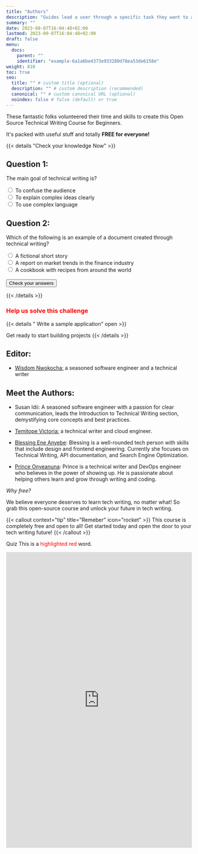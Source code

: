 ```yaml
---
title: "Authors"
description: "Guides lead a user through a specific task they want to accomplish, often with a sequence of steps."
summary: ""
date: 2023-08-07T16:04:48+02:00
lastmod: 2023-09-07T16:04:48+02:00
draft: false
menu:
  docs:
    parent: ""
    identifier: "example-6a1a6be4373e933280d78ea53de6158e"
weight: 810
toc: true
seo:
  title: "" # custom title (optional)
  description: "" # custom description (recommended)
  canonical: "" # custom canonical URL (optional)
  noindex: false # false (default) or true
---
```


These fantastic folks volunteered their time and skills to create this Open Source Technical Writing Course for Beginners.

It's packed with useful stuff and totally **FREE for everyone!**

<body>

{{< details "Check your knowledge Now" >}}

<form id="quizForm">
  <h2>Question 1:</h2>
  <p>The main goal of technical writing is?</p>
  <label>
    <input type="radio" name="question1" value="Paris"> To confuse the audience
  </label><br>
  <label>
    <input type="radio" name="question1" value="complex"> To explain complex ideas clearly
  </label><br>
  <label>
    <input type="radio" name="question1" value="London"> To use complex language
  </label><br>

  <h2>Question 2:</h2>
  <p>Which of the following is an example of a document created through technical writing?</p>
  <label>
    <input type="radio" name="question2" value="3"> A fictional short story
  </label><br>
  <label>
    <input type="radio" name="question2" value="report"> A report on market trends in the finance industry
  </label><br>
  <label>
    <input type="radio" name="question2" value="4"> A cookbook with recipes from around the world
  </label><br>

  <br>
  <input type="submit" value="Check your answers" onclick="gradeQuiz()">
</form>

<p id="result"></p>

<script>
  function gradeQuiz() {
    event.preventDefault(); // Prevent form submission

    const answers = {
      question1: document.querySelector('input[name="question1"]:checked').value,
      question2: document.querySelector('input[name="question2"]:checked').value
    };

    // Correct answers
    const correctAnswers = {
      question1: "complex",
      question2: "report"
    };

    let score = 0;

    // Check answers and calculate score
    if (answers.question1 === correctAnswers.question1) {
      score++;
    }
    if (answers.question2 === correctAnswers.question2) {
      score++;
    }

    // Display the score
    document.getElementById('result').innerHTML = `You scored ${score} out of 2`;
  }
</script>

</body>

{{< /details >}}

<h3><span style="color: #FF0000;" class="highlight">Help us solve this challenge</span></h3>
{{< details " Write a sample application" open >}}

Get ready to start building projects
{{< /details >}}

## Editor:

- [Wisdom Nwokocha:](https://www.linkedin.com/in/joklinztech) a seasoned software engineer and a technical writer

## Meet the Authors:

- Susan Idii: A seasoned software engineer with a passion for clear communication, leads the Introduction to Technical Writing section, demystifying core concepts and best practices.

- [Temitope Victoria:](https://www.linkedin.com/in/temitope-victoria/) a technical writer and cloud engineer.

- [Blessing Ene Anyebe](https://www.linkedin.com/in/anyebe-blessing-ene-kwennb/): Blessing is a well-rounded tech person with skills that include design and frontend engineering. Currently she focuses on Technical Writing, API documentation, and Search Engine Optimization.

- [Prince Onyeanuna](https://www.linkedin.com/in/prince-onyeanuna-607352246/): Prince is a technical writer and DevOps engineer who believes in the power of showing up. He is passionate about helping others learn and grow through writing and coding.

_Why free?_

We believe everyone deserves to learn tech writing, no matter what! So grab this open-source course and unlock your future in tech writing.

{{< callout context="tip" title="Remeber" icon="rocket" >}}
This course is completely free and open to all! Get started today and open the door to your tech writing future!
{{< /callout >}}

Quiz
This is a <span style="color: #FF0000;" class="highlight">highlighted red</span> word.

<iframe src="https://forms.gle/ePPL3ELDu1NUyg5t7" width="100%" height="800" frameborder="0" marginheight="0" marginwidth="0">Loading...</iframe>
